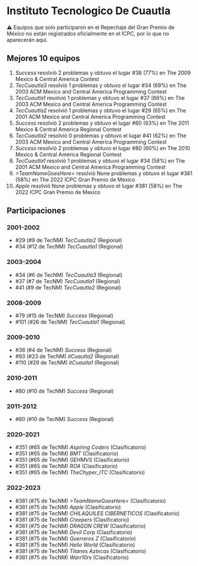# Instituto Tecnologico De Cuautla

:warning: Equipos que solo participaron en el Repechaje del Gran Premio de México no están registrados oficialmente en el ICPC, por lo que no aparecerán aquí.

## Mejores 10 equipos

1. _Success_ resolvió 2 problemas y obtuvo el lugar #38 (77%) en The 2009 Mexico & Central America Contest
1. _TecCuautla3_ resolvió 1 problemas y obtuvo el lugar #34 (69%) en The 2003 ACM Mexico and Central America Programming Contest
1. _TecCuautla1_ resolvió 1 problemas y obtuvo el lugar #37 (66%) en The 2003 ACM Mexico and Central America Programming Contest
1. _TecCuautla2_ resolvió 1 problemas y obtuvo el lugar #29 (65%) en The 2001 ACM Mexico and Central America Programming Contest
1. _Success_ resolvió 2 problemas y obtuvo el lugar #60 (63%) en The 2011 Mexico & Central America Regional Contest
1. _TecCuautla2_ resolvió 0 problemas y obtuvo el lugar #41 (62%) en The 2003 ACM Mexico and Central America Programming Contest
1. _Success_ resolvió 2 problemas y obtuvo el lugar #80 (60%) en The 2010 Mexico & Central America Regional Contest
1. _TecCuautla1_ resolvió 1 problemas y obtuvo el lugar #34 (58%) en The 2001 ACM Mexico and Central America Programming Contest
1. _>TeamNameGoesHere<_ resolvió None problemas y obtuvo el lugar #381 (58%) en The 2022 ICPC Gran Premio de Mexico
1. _Apple_ resolvió None problemas y obtuvo el lugar #381 (58%) en The 2022 ICPC Gran Premio de Mexico

## Participaciones

### 2001-2002

- #29 (#9 de TecNM) _TecCuautla2_ (Regional)
- #34 (#12 de TecNM) _TecCuautla1_ (Regional)

### 2003-2004

- #34 (#6 de TecNM) _TecCuautla3_ (Regional)
- #37 (#7 de TecNM) _TecCuautla1_ (Regional)
- #41 (#9 de TecNM) _TecCuautla2_ (Regional)

### 2008-2009

- #79 (#15 de TecNM) _Success_ (Regional)
- #101 (#26 de TecNM) _TecCuautla1_ (Regional)

### 2009-2010

- #38 (#4 de TecNM) _Success_ (Regional)
- #93 (#23 de TecNM) _itCuautla2_ (Regional)
- #110 (#29 de TecNM) _itCuautla1_ (Regional)

### 2010-2011

- #80 (#10 de TecNM) _Success_ (Regional)

### 2011-2012

- #60 (#10 de TecNM) _Success_ (Regional)

### 2020-2021

- #351 (#65 de TecNM) _Aspiring Coders_ (Clasificatorio)
- #351 (#65 de TecNM) _BMT_ (Clasificatorio)
- #351 (#65 de TecNM) _GEHMVS_ (Clasificatorio)
- #351 (#65 de TecNM) _ROA_ (Clasificatorio)
- #351 (#65 de TecNM) _TheChyper_ITC_ (Clasificatorio)

### 2022-2023

- #381 (#75 de TecNM) _>TeamNameGoesHere<_ (Clasificatorio)
- #381 (#75 de TecNM) _Apple_ (Clasificatorio)
- #381 (#75 de TecNM) _CHILAQUILES CIBERNETICOS_ (Clasificatorio)
- #381 (#75 de TecNM) _Creepers_ (Clasificatorio)
- #381 (#75 de TecNM) _DRAGON CREW_ (Clasificatorio)
- #381 (#75 de TecNM) _Devil Corp_ (Clasificatorio)
- #381 (#75 de TecNM) _Guerreros Z_ (Clasificatorio)
- #381 (#75 de TecNM) _Hello World_ (Clasificatorio)
- #381 (#75 de TecNM) _Titanes Aztecas_ (Clasificatorio)
- #381 (#75 de TecNM) _Warr10rs_ (Clasificatorio)



